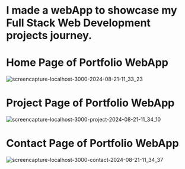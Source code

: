 # I made a webApp to showcase my Full Stack Web Development projects journey.

# Home Page of Portfolio WebApp

![screencapture-localhost-3000-2024-08-21-11_33_23](https://github.com/user-attachments/assets/ac8c524d-3c3b-4ae3-9a8b-b3bffb6d2290)

# Project Page of Portfolio WebApp

![screencapture-localhost-3000-project-2024-08-21-11_34_10](https://github.com/user-attachments/assets/82f7d2b6-91f8-4620-9a8d-d160c8812bcf)

# Contact Page of Portfolio WebApp

![screencapture-localhost-3000-contact-2024-08-21-11_34_37](https://github.com/user-attachments/assets/0866b477-9498-4530-88a4-2f6b3b932c21)
